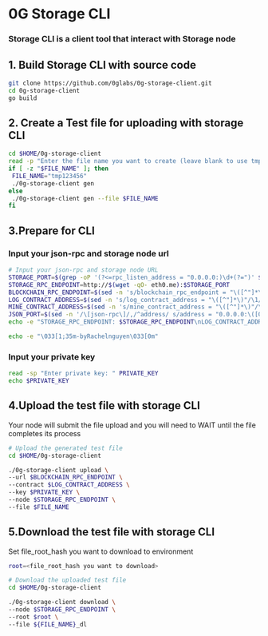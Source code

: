 
# 0G Storage CLI
### Storage CLI is a client tool that interact with Storage node

## 1. Build Storage CLI with source code
 ```bash
git clone https://github.com/0glabs/0g-storage-client.git
cd 0g-storage-client
go build
 ```

## 2. Create a Test file for uploading with storage CLI
 ```bash
cd $HOME/0g-storage-client
read -p "Enter the file name you want to create (leave blank to use tmp123456): " FILE_NAME
if [ -z "$FILE_NAME" ]; then
  FILE_NAME="tmp123456"
  ./0g-storage-client gen
else
  ./0g-storage-client gen --file $FILE_NAME
fi
 ```

## 3.Prepare for CLI
### Input your json-rpc and storage node url
 ```bash
# Input your json-rpc and storage node URL
STORAGE_PORT=$(grep -oP '(?<=rpc_listen_address = "0.0.0.0:)\d+(?=")' $HOME/0g-storage-node/run/config-testnet.toml)
STORAGE_RPC_ENDPOINT=http://$(wget -qO- eth0.me):$STORAGE_PORT
BLOCKCHAIN_RPC_ENDPOINT=$(sed -n 's/blockchain_rpc_endpoint = "\([^"]*\)"/\1/p' $HOME/0g-storage-node/run/config-testnet.toml)
LOG_CONTRACT_ADDRESS=$(sed -n 's/log_contract_address = "\([^"]*\)"/\1/p' $HOME/0g-storage-node/run/config-testnet.toml)
MINE_CONTRACT_ADDRESS=$(sed -n 's/mine_contract_address = "\([^"]*\)"/\1/p' $HOME/0g-storage-node/run/config-testnet.toml)
JSON_PORT=$(sed -n '/\[json-rpc\]/,/^address/ s/address = "0.0.0.0:\([0-9]*\)".*/\1/p' $HOME/.0gchain/config/app.toml)
echo -e "STORAGE_RPC_ENDPOINT: $STORAGE_RPC_ENDPOINT\nLOG_CONTRACT_ADDRESS: $LOG_CONTRACT_ADDRESS\nMINE_CONTRACT_ADDRESS: $MINE_CONTRACT_ADDRESS\nBLOCKCHAIN_RPC_ENDPOINT: $BLOCKCHAIN_RPC_ENDPOINT"

echo -e "\033[1;35m-byRachelnguyen\033[0m"
```
### Input your private key 
 ```bash
 read -sp "Enter private key: " PRIVATE_KEY
 echo $PRIVATE_KEY

 ```

## 4.Upload the test file with storage CLI
Your node will submit the file upload and you will need to WAIT until the file completes its process

 ```bash
# Upload the generated test file
cd $HOME/0g-storage-client

./0g-storage-client upload \
--url $BLOCKCHAIN_RPC_ENDPOINT \
--contract $LOG_CONTRACT_ADDRESS \
--key $PRIVATE_KEY \
--node $STORAGE_RPC_ENDPOINT \
--file $FILE_NAME

 ```
## 5.Download the test file with storage CLI

Set file_root_hash you want to download to environment
 ```bash
root=<file_root_hash you want to download>
 ```

 ```bash
# Download the uploaded test file
cd $HOME/0g-storage-client

./0g-storage-client download \
--node $STORAGE_RPC_ENDPOINT \
--root $root \
--file ${FILE_NAME}_dl
 ```
